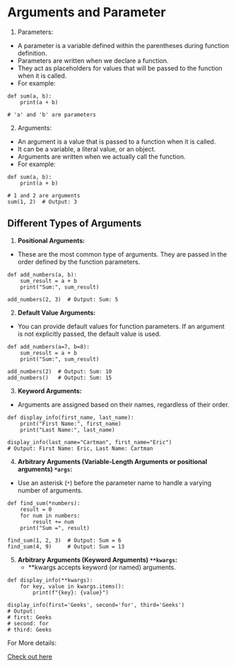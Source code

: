 # Arguments and Parameter

1. Parameters:
  * A parameter is a variable defined within the parentheses during function definition.
  * Parameters are written when we declare a function.
  * They act as placeholders for values that will be passed to the function when it is called.
  * For example:
```
def sum(a, b):
    print(a + b)

# 'a' and 'b' are parameters

```

2. Arguments:
  * An argument is a value that is passed to a function when it is called.
  * It can be a variable, a literal value, or an object.
  * Arguments are written when we actually call the function.
  * For example:
```
def sum(a, b):
    print(a + b)

# 1 and 2 are arguments
sum(1, 2)  # Output: 3

```

## Different Types of Arguments

1. **Positional Arguments:**
 * These are the most common type of arguments. They are passed in the order defined by the function parameters.
```
def add_numbers(a, b):
    sum_result = a + b
    print("Sum:", sum_result)

add_numbers(2, 3)  # Output: Sum: 5
```

2. **Default Value Arguments:**
 * You can provide default values for function parameters. If an argument is not explicitly passed, the default value is used.
```
def add_numbers(a=7, b=8):
    sum_result = a + b
    print("Sum:", sum_result)

add_numbers(2)  # Output: Sum: 10
add_numbers()   # Output: Sum: 15
```

3. **Keyword Arguments:**
 * Arguments are assigned based on their names, regardless of their order.
```
def display_info(first_name, last_name):
    print("First Name:", first_name)
    print("Last Name:", last_name)

display_info(last_name="Cartman", first_name="Eric")
# Output: First Name: Eric, Last Name: Cartman
```

4. **Arbitrary Arguments (Variable-Length Arguments or positional arguments) `*args`:**
 * Use an asterisk (`*`) before the parameter name to handle a varying number of arguments.
```
def find_sum(*numbers):
    result = 0
    for num in numbers:
        result += num
    print("Sum =", result)

find_sum(1, 2, 3)  # Output: Sum = 6
find_sum(4, 9)     # Output: Sum = 13
```

5. **Arbitrary Arguments (Keyword Arguments) `**kwargs`:**
   * **kwargs accepts keyword (or named) arguments.
```
def display_info(**kwargs):
    for key, value in kwargs.items():
        print(f"{key}: {value}")

display_info(first='Geeks', second='for', third='Geeks')
# Output:
# first: Geeks
# second: for
# third: Geeks
```

For More details:

[Check out here](https://builtin.com/software-engineering-perspectives/arguments-in-python)
